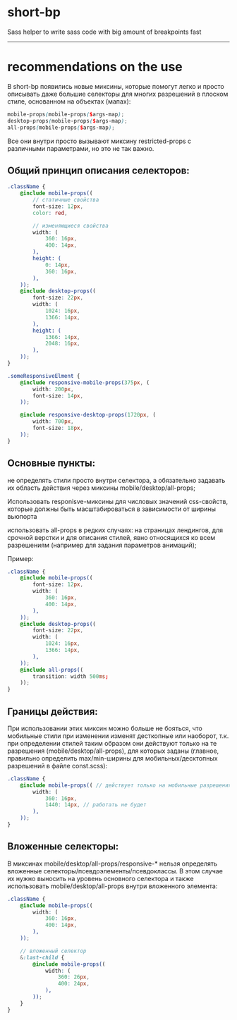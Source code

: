 # short-bp
Sass helper to write sass code with big amount of breakpoints fast

---
# recommendations on the use

В short-bp появились новые миксины, которые помогут легко и просто описывать даже большие селекторы для многих разрешений в плоском стиле, основанном на объектах (мапах):

```scss
mobile-props(mobile-props($args-map);
desktop-props(mobile-props($args-map);
all-props(mobile-props($args-map);
```
Все они внутри просто вызывают миксину restricted-props с различными параметрами, но это не так важно.

## Общий принцип описания селекторов:
```scss
.className {
    @include mobile-props((
        // статичные свойства
        font-size: 12px,
        color: red,

        // изменяющиеся свойства
        width: (
            360: 16px,
            400: 14px,
        ),
        height: (
            0: 14px,
            360: 16px,
        ),
    ));
    @include desktop-props((
        font-size: 22px,
        width: (
            1024: 16px,
            1366: 14px,
        ),
        height: (
            1366: 14px,
            2048: 16px,
        ),
    ));
}

.someResponsiveElment {
    @include responsive-mobile-props(375px, (
        width: 200px,
        font-size: 14px,
    ));

    @include responsive-desktop-props(1720px, (
        width: 700px,
        font-size: 18px,
    ));
}
```

## Основные пункты:
не определять стили просто внутри селектора, а обязательно задавать их область действия через миксины mobile/desktop/all-props;

Использовать responisve-миксины для числовых значений css-свойств, которые должны быть масштабироваться в зависимости от ширины вьюпорта

использовать all-props в редких случаях: на страницах лендингов, для срочной верстки и для описания стилей, явно относящихся ко всем разрешениям (например для задания параметров анимаций);

Пример:
```scss
.className {
    @include mobile-props((
        font-size: 12px,
        width: (
            360: 16px,
            400: 14px,
        ),
    ));
    @include desktop-props((
        font-size: 22px,
        width: (
            1024: 16px,
            1366: 14px,
        ),
    ));
    @include all-props((
        transition: width 500ms;
    ));
}
```

## Границы действия:
При использовании этих миксин можно больше не бояться, что мобильные стили при изменении изменят десткопные или наоборот, т.к. при определении стилей таким образом они действуют только на те разрешения (mobile/desktop/all-props), для которых заданы (главное, правильно определить max/min-ширины для мобильных/десктопных разрешений в файле const.scss):
```scss
.className {
    @include mobile-props(( // действует только на мобильные разрешения
        width: (
            360: 16px,
            1440: 14px, // работать не будет
        ),
    ));
}
```

## Вложенные селекторы:
В миксинах mobile/desktop/all-props/responsive-* нельзя определять вложенные  селекторы/псевдоэлементы/псевдоклассы. В этом случае их нужно выносить на уровень основного селектора и также использовать mobile/desktop/all-props внутри вложенного элемента:

```scss
.className {
    @include mobile-props((
        width: (
            360: 16px,
            400: 14px,
        ),
    ));

    // вложенный селектор
    &:last-child {
        @include mobile-props((
            width: (
                360: 26px,
                400: 24px,
            ),
        ));
    }
}
```
